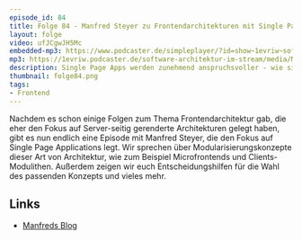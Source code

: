 ```yaml
---
episode_id: 84
title: Folge 84 - Manfred Steyer zu Frontendarchitekturen mit Single Page Frameworks
layout: folge
video: ufJCgwJH5Mc
embedded-mp3: https://www.podcaster.de/simpleplayer/?id=show~1evriw~software-architektur-im-stream~pod-b347af99d421ca57148aa4da4a&v=1634752761
mp3: https://1evriw.podcaster.de/software-architektur-im-stream/media/ManfredSteyerFrontendarchitekturenSinglePageFrameworks.mp3
description: Single Page Apps werden zunehmend anspruchsvoller - wie sieht eine sinnvolle Frontend-Architektur für SPAs aus?
thumbnail: folge84.png
tags:
- Frontend
---
```


Nachdem es schon einige Folgen zum Thema Frontendarchitektur gab, die
eher den Fokus auf Server-seitig gerenderte Architekturen gelegt
haben, gibt es nun endlich eine Episode mit Manfred Steyer, die den
Fokus auf Single Page Applications legt. Wir sprechen über
Modularisierungskonzepte dieser Art von Architektur, wie zum Beispiel
Microfrontends und Clients-Modulithen. Außerdem zeigen wir euch
Entscheidungshilfen für die Wahl des passenden Konzepts und vieles
mehr.

## Links

* [Manfreds Blog](https://www.angulararchitects.io/blog/)

